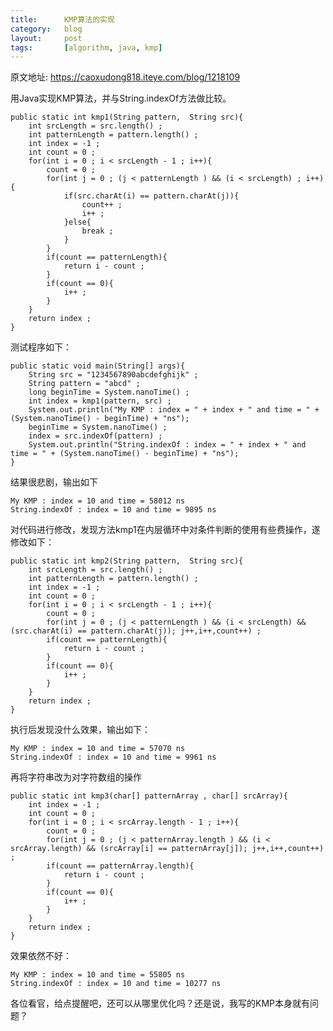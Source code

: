 ```yaml
---
title:      KMP算法的实现 
category:   blog
layout:     post
tags:       [algorithm, java, kmp]
---
```



原文地址: <https://caoxudong818.iteye.com/blog/1218109>

用Java实现KMP算法，并与String.indexOf方法做比较。

    public static int kmp1(String pattern,  String src){
        int srcLength = src.length() ;
        int patternLength = pattern.length() ;
        int index = -1 ;
        int count = 0 ;
        for(int i = 0 ; i < srcLength - 1 ; i++){
            count = 0 ;
            for(int j = 0 ; (j < patternLength ) && (i < srcLength) ; i++){
                if(src.charAt(i) == pattern.charAt(j)){
                    count++ ;
                    i++ ;
                }else{
                    break ;
                }
            }
            if(count == patternLength){
                return i - count ;
            }
            if(count == 0){
                i++ ;
            }
        }
        return index ;
    }
    

测试程序如下：

    public static void main(String[] args){
        String src = "1234567890abcdefghijk" ;
        String pattern = "abcd" ;
        long beginTime = System.nanoTime() ;
        int index = kmp1(pattern, src) ;
        System.out.println("My KMP : index = " + index + " and time = " + (System.nanoTime() - beginTime) + "ns");
        beginTime = System.nanoTime() ;
        index = src.indexOf(pattern) ;
        System.out.println("String.indexOf : index = " + index + " and time = " + (System.nanoTime() - beginTime) + "ns");
    }
    

结果很悲剧，输出如下

    My KMP : index = 10 and time = 58012 ns
    String.indexOf : index = 10 and time = 9895 ns
    

对代码进行修改，发现方法kmp1在内层循环中对条件判断的使用有些费操作，遂修改如下：

    public static int kmp2(String pattern,  String src){
        int srcLength = src.length() ;
        int patternLength = pattern.length() ;
        int index = -1 ;
        int count = 0 ;
        for(int i = 0 ; i < srcLength - 1 ; i++){
            count = 0 ;
            for(int j = 0 ; (j < patternLength ) && (i < srcLength) && (src.charAt(i) == pattern.charAt(j)); j++,i++,count++) ;
            if(count == patternLength){
                return i - count ;
            }
            if(count == 0){
                i++ ;
            }
        }
        return index ;
    }
    

执行后发现没什么效果，输出如下：

    My KMP : index = 10 and time = 57070 ns
    String.indexOf : index = 10 and time = 9961 ns
    

再将字符串改为对字符数组的操作

    public static int kmp3(char[] patternArray , char[] srcArray){
        int index = -1 ;
        int count = 0 ;
        for(int i = 0 ; i < srcArray.length - 1 ; i++){
            count = 0 ;
            for(int j = 0 ; (j < patternArray.length ) && (i < srcArray.length) && (srcArray[i] == patternArray[j]); j++,i++,count++) ;
            if(count == patternArray.length){
                return i - count ;
            }
            if(count == 0){
                i++ ;
            }
        }
        return index ;
    }
    

效果依然不好：

    My KMP : index = 10 and time = 55805 ns
    String.indexOf : index = 10 and time = 10277 ns
    

各位看官，给点提醒吧，还可以从哪里优化吗？还是说，我写的KMP本身就有问题？
